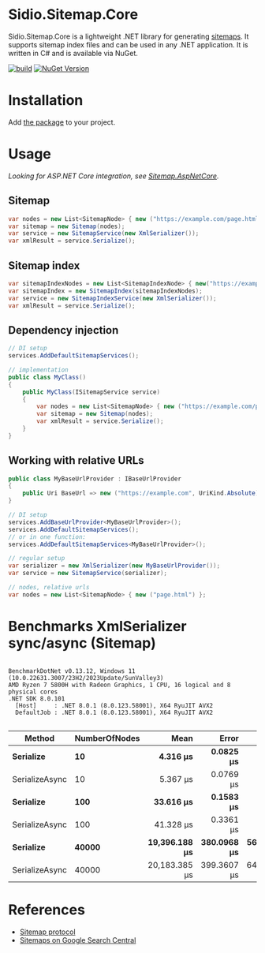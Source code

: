 Sidio.Sitemap.Core
=============
Sidio.Sitemap.Core is a lightweight .NET library for generating [sitemaps](https://www.sitemaps.org/). It supports sitemap index files and can be used in any .NET application. It is written in C# and is available via NuGet.

[![build](https://github.com/marthijn/Sidio.Sitemap.Core/actions/workflows/build.yml/badge.svg)](https://github.com/marthijn/Sidio.Sitemap.Core/actions/workflows/build.yml)
[![NuGet Version](https://img.shields.io/nuget/v/Sidio.Sitemap.Core)](https://www.nuget.org/packages/Sitemap.Core/)

# Installation
Add [the package](https://www.nuget.org/packages/Sitemap.Core/) to your project.

# Usage
_Looking for ASP.NET Core integration, see [Sitemap.AspNetCore](https://github.com/marthijn/Sitemap.AspNetCore)._
## Sitemap
```csharp
var nodes = new List<SitemapNode> { new ("https://example.com/page.html") };
var sitemap = new Sitemap(nodes);
var service = new SitemapService(new XmlSerializer());
var xmlResult = service.Serialize();
```

## Sitemap index
```csharp
var sitemapIndexNodes = new List<SitemapIndexNode> { new("https://example.com/sitemap-1.xml") };
var sitemapIndex = new SitemapIndex(sitemapIndexNodes);
var service = new SitemapIndexService(new XmlSerializer());
var xmlResult = service.Serialize();
```

## Dependency injection
```csharp
// DI setup
services.AddDefaultSitemapServices();

// implementation
public class MyClass()
{
    public MyClass(ISitemapService service)
    {
        var nodes = new List<SitemapNode> { new ("https://example.com/page.html") };
        var sitemap = new Sitemap(nodes);
        var xmlResult = service.Serialize();
    }
}    
```

## Working with relative URLs
```csharp
public class MyBaseUrlProvider : IBaseUrlProvider
{
    public Uri BaseUrl => new ("https://example.com", UriKind.Absolute);
}

// DI setup
services.AddBaseUrlProvider<MyBaseUrlProvider>();
services.AddDefaultSitemapServices();
// or in one function:
services.AddDefaultSitemapServices<MyBaseUrlProvider>();

// regular setup
var serializer = new XmlSerializer(new MyBaseUrlProvider());
var service = new SitemapService(serializer);

// nodes, relative urls
var nodes = new List<SitemapNode> { new ("page.html") };
```

# Benchmarks XmlSerializer sync/async (Sitemap)
```

BenchmarkDotNet v0.13.12, Windows 11 (10.0.22631.3007/23H2/2023Update/SunValley3)
AMD Ryzen 7 5800H with Radeon Graphics, 1 CPU, 16 logical and 8 physical cores
.NET SDK 8.0.101
  [Host]     : .NET 8.0.1 (8.0.123.58001), X64 RyuJIT AVX2
  DefaultJob : .NET 8.0.1 (8.0.123.58001), X64 RyuJIT AVX2


```
| Method         | NumberOfNodes | Mean          | Error       | StdDev      |
|--------------- |-------------- |--------------:|------------:|------------:|
| **Serialize**      | **10**            |      **4.316 μs** |   **0.0825 μs** |   **0.0772 μs** |
| SerializeAsync | 10            |      5.367 μs |   0.0769 μs |   0.0681 μs |
| **Serialize**      | **100**           |     **33.616 μs** |   **0.1583 μs** |   **0.1480 μs** |
| SerializeAsync | 100           |     41.328 μs |   0.3361 μs |   0.3144 μs |
| **Serialize**      | **40000**         | **19,396.188 μs** | **380.0968 μs** | **568.9109 μs** |
| SerializeAsync | 40000         | 20,183.385 μs | 399.3607 μs | 644.8931 μs |

# References
- [Sitemap protocol](https://www.sitemaps.org/protocol.html)
- [Sitemaps on Google Search Central](https://developers.google.com/search/docs/crawling-indexing/sitemaps/overview)